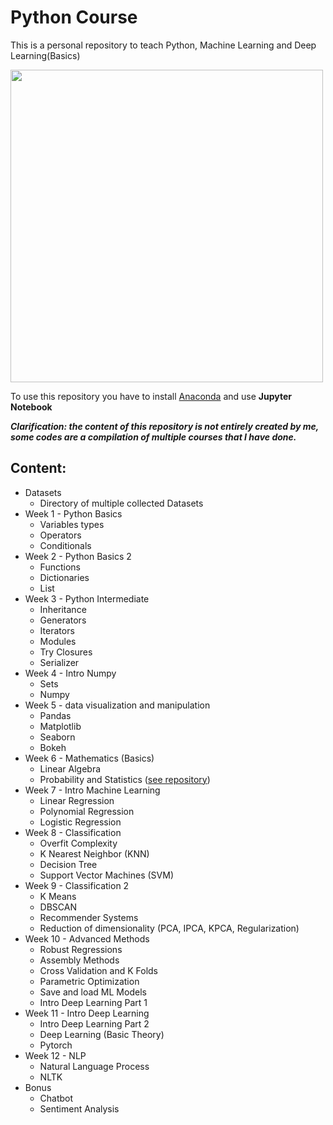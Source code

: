 # Python Course

This is a personal repository to teach Python, Machine Learning and Deep Learning(Basics)

<img width=500 src="https://upload.wikimedia.org/wikipedia/commons/thumb/c/c3/Python-logo-notext.svg/1200px-Python-logo-notext.svg.png">

To use this repository you have to install [Anaconda](https://www.anaconda.com/) and use **Jupyter Notebook**

__*Clarification: the content of this repository is not entirely created by me, some codes are a compilation of multiple courses that I have done.*__

## Content:
- Datasets
  - Directory of multiple collected Datasets
- Week 1 - Python Basics
  - Variables types
  - Operators
  - Conditionals
- Week 2 - Python Basics 2
  - Functions
  - Dictionaries
  - List
- Week 3 - Python Intermediate
  - Inheritance
  - Generators
  - Iterators
  - Modules
  - Try Closures
  - Serializer
- Week 4 - Intro Numpy
  - Sets
  - Numpy
- Week 5 - data visualization and manipulation
  - Pandas
  - Matplotlib
  - Seaborn
  - Bokeh
- Week 6 - Mathematics (Basics)
  - Linear Algebra
  - Probability and Statistics ([see repository](https://github.com/TheGlitchCat/probability-and-statistics-R))
- Week 7 - Intro Machine Learning
  - Linear Regression
  - Polynomial Regression
  - Logistic Regression
- Week 8 - Classification
  - Overfit Complexity
  - K Nearest Neighbor (KNN)
  - Decision Tree
  - Support Vector Machines (SVM)
- Week 9 - Classification 2
  - K Means
  - DBSCAN
  - Recommender Systems
  - Reduction of dimensionality (PCA, IPCA, KPCA, Regularization)
- Week 10 - Advanced Methods
  - Robust Regressions
  - Assembly Methods
  - Cross Validation and K Folds
  - Parametric Optimization
  - Save and load ML Models
  - Intro Deep Learning Part 1
- Week 11 - Intro Deep Learning
  - Intro Deep Learning Part 2
  - Deep Learning (Basic Theory)
  - Pytorch
- Week 12 - NLP
  - Natural Language Process
  - NLTK
- Bonus
  - Chatbot
  - Sentiment Analysis